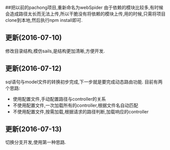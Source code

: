 ##把以前的pachong项目,重新命名为webSpider
由于依赖的模块比较多,有时候会造成路径太长而无法上传,所以干脆没有将依赖的模块上传,用的时候,只需将项目clone到本地,然后执行npm install即可.
## 更新(2016-07-10)
修改目录结构,模仿sails,是结构更加清晰,方便开发.
## 更新(2016-07-12)
sql语句与model文件的转换初步完成,下一步就是要完成动态路由功能.
目前有两个思路:
* 使用配置文件,手动配置路径与controller的关系
* 不使用配置文件,一次加载所有的controller,根据文件名自动匹配
* 不使用配置文件,按需加载,根据请求的路径判断,加载响应的controller
## 更新(2016-07-13) ##
切换分支开发,使用第一种思路.
